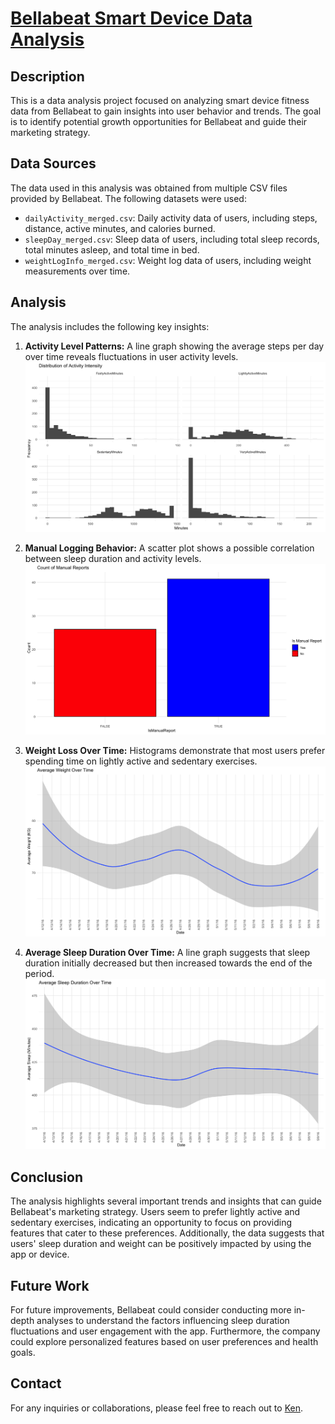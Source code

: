 # [Bellabeat Smart Device Data Analysis](https://ken52093.github.io/Bellabeat_User_Behavior_Analysis/)


## Description

This is a data analysis project focused on analyzing smart device fitness data from Bellabeat to gain insights into user behavior and trends. The goal is to identify potential growth opportunities for Bellabeat and guide their marketing strategy.

## Data Sources

The data used in this analysis was obtained from multiple CSV files provided by Bellabeat. The following datasets were used:
- `dailyActivity_merged.csv`: Daily activity data of users, including steps, distance, active minutes, and calories burned.
- `sleepDay_merged.csv`: Sleep data of users, including total sleep records, total minutes asleep, and total time in bed.
- `weightLogInfo_merged.csv`: Weight log data of users, including weight measurements over time.

## Analysis

The analysis includes the following key insights:

1. **Activity Level Patterns:** A line graph showing the average steps per day over time reveals fluctuations in user activity levels.
![Activity Level Patterns](./images/1.png)

2. **Manual Logging Behavior:** A scatter plot shows a possible correlation between sleep duration and activity levels.
![Activity Level Patterns](./images/2.png)

3. **Weight Loss Over Time:** Histograms demonstrate that most users prefer spending time on lightly active and sedentary exercises.
![Activity Level Patterns](./images/3.png)

4. **Average Sleep Duration Over Time:** A line graph suggests that sleep duration initially decreased but then increased towards the end of the period.
![Activity Level Patterns](./images/4.png)

## Conclusion

The analysis highlights several important trends and insights that can guide Bellabeat's marketing strategy. Users seem to prefer lightly active and sedentary exercises, indicating an opportunity to focus on providing features that cater to these preferences. Additionally, the data suggests that users' sleep duration and weight can be positively impacted by using the app or device.

## Future Work

For future improvements, Bellabeat could consider conducting more in-depth analyses to understand the factors influencing sleep duration fluctuations and user engagement with the app. Furthermore, the company could explore personalized features based on user preferences and health goals.

## Contact

For any inquiries or collaborations, please feel free to reach out to [Ken](mailto:wave0918362269@gmail.com).
